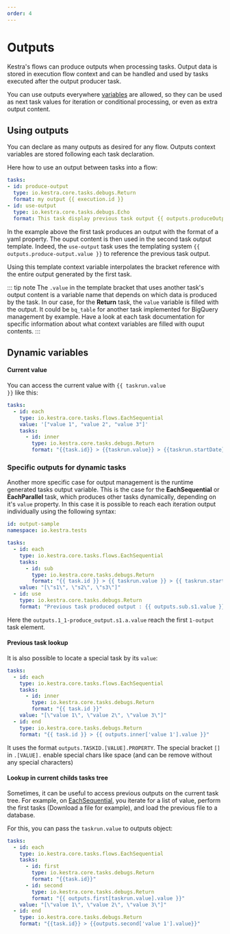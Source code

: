 ```yaml
---
order: 4
---
```

# Outputs

Kestra's flows can produce outputs when processing tasks. Output data is stored in execution flow context and can be handled and used by tasks executed after the output producer task.

You can use outputs everywhere [variables](/docs/developer-guide/variables/) are allowed, so they can be used as next task values for iteration or conditional processing, or even as extra output content.

## Using outputs

You can declare as many outputs as desired for any flow. Outputs context variables are stored following each task declaration.

Here how to use an output between tasks into a flow:

```yaml
tasks:
- id: produce-output
  type: io.kestra.core.tasks.debugs.Return
  format: my output {{ execution.id }}
- id: use-output
  type: io.kestra.core.tasks.debugs.Echo
  format: This task display previous task output {{ outputs.produceOutput.value }}
```

In the example above the first task produces an output with the format of a yaml property. The ouput content is then used in the second task output template. Indeed, the `use-output` task uses the templating system <code v-pre>{{ outputs.produce-output.value }}</code> to reference the previous task output.

Using this template context variable interpolates the bracket reference with the entire output generated by the first task.

::: tip note
The `.value` in the template bracket that uses another task's output content is a variable name that depends on which data is produced by the task. In our case, for the **Return** task, the `value` variable is filled with the output. It could be `bq_table` for another task implemented for BigQuery management by example. Have a look at each task documentation for specific information about what context variables are filled with ouput contents.
:::

## Dynamic variables

#### Current value
You can access the current value with <code v-pre>{{ taskrun.value }}</code> like this:

```yaml
tasks:
  - id: each
    type: io.kestra.core.tasks.flows.EachSequential
    value: '["value 1", "value 2", "value 3"]'
    tasks:
      - id: inner
        type: io.kestra.core.tasks.debugs.Return
        format: "{{task.id}} > {{taskrun.value}} > {{taskrun.startDate}}"
```

###  Specific outputs for dynamic tasks

Another more specific case for output management is the runtime generated tasks output variable. This is the case for the **EachSequential** or **EachParallel** task, which produces other tasks dynamically, depending on it's `value` property. In this case it is possible to reach each iteration output individually using the following syntax:

```yaml
id: output-sample
namespace: io.kestra.tests

tasks:
  - id: each
    type: io.kestra.core.tasks.flows.EachSequential
    tasks:
      - id: sub
        type: io.kestra.core.tasks.debugs.Return
        format: "{{ task.id }} > {{ taskrun.value }} > {{ taskrun.startDate }}"
    value: "[\"s1\", \"s2\", \"s3\"]"
  - id: use
    type: io.kestra.core.tasks.debugs.Return
    format: "Previous task produced output : {{ outputs.sub.s1.value }}"
```

Here the `outputs.1_1-produce_output.s1.a.value` reach the first `1-output` task element.

#### Previous task lookup
It is also possible to locate a special task by its `value`:
```yaml
tasks:
  - id: each
    type: io.kestra.core.tasks.flows.EachSequential
    tasks:
      - id: inner
        type: io.kestra.core.tasks.debugs.Return
        format: "{{ task.id }}"
    value: "[\"value 1\", \"value 2\", \"value 3\"]"
  - id: end
    type: io.kestra.core.tasks.debugs.Return
    format: "{{ task.id }} > {{ outputs.inner['value 1'].value }}"
```
It uses the format `outputs.TASKID.[VALUE].PROPERTY`. The special bracket `[]` in  `.[VALUE].` enable special chars like space (and can be remove without any special characters)

#### Lookup in current childs tasks tree

Sometimes, it can be useful to access previous outputs on the current task tree. For example, on [EachSequential](/plugins/core/tasks/flows/io.kestra.core.tasks.flows.EachSequential.md), you iterate for a list of value, perform the first tasks (Download a file for example), and
load the previous file to a database.

For this, you can pass the `taskrun.value` to outputs object:
```yaml
tasks:
  - id: each
    type: io.kestra.core.tasks.flows.EachSequential
    tasks:
      - id: first
        type: io.kestra.core.tasks.debugs.Return
        format: "{{task.id}}"
      - id: second
        type: io.kestra.core.tasks.debugs.Return
        format: "{{ outputs.first[taskrun.value].value }}"
    value: "[\"value 1\", \"value 2\", \"value 3\"]"
  - id: end
    type: io.kestra.core.tasks.debugs.Return
    format: "{{task.id}} > {{outputs.second['value 1'].value}}"
```
